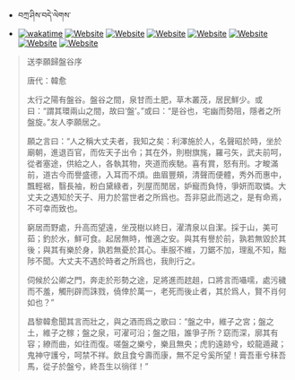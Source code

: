 - བཀྲ་ཤིས་བདེ་ལེགས་ 
- [![wakatime](https://wakatime.com/badge/user/5043ee4a-e361-4607-9d47-d557f2005d05.svg)](https://wakatime.com/@5043ee4a-e361-4607-9d47-d557f2005d05)	[![Website](https://img.shields.io/website?label=&up_color=orange&up_message=Tianchi&url=https%3A%2F%2Fshields.io)](https://tianchi.aliyun.com/home/science/scienceDetail?userId=1095279182618)	[![Website](https://img.shields.io/website?label=&up_color=blue&up_message=Kaggle&url=https%3A%2F%2Fshields.io)](https://www.kaggle.com/ivanxu/)	[![Website](https://img.shields.io/website?label=&up_color=gay&up_message=Yuque&url=https%3A%2F%2Fshields.io)](https://www.yuque.com/ivanaxu)	[![Website](https://img.shields.io/website?label=&up_color=brown&up_message=Leetcode&url=https%3A%2F%2Fshields.io)](https://leetcode.cn/u/ivanaxu)	[![Website](https://img.shields.io/website?label=&up_color=violet&up_message=AIstudio&url=https%3A%2F%2Fshields.io)](https://aistudio.baidu.com/aistudio/personalcenter/thirdview/979775)	[![Website](https://img.shields.io/website?label=&up_color=red&up_message=Gitee&url=https%3A%2F%2Fshields.io)](https://gitee.com/IvanaXu)	[![Website](https://img.shields.io/website?label=&up_color=yellow&up_message=Monkeytype&url=https%3A%2F%2Fshields.io)](https://monkeytype.com/profile/IvanaXu) 

> 送李願歸盤谷序
> 
> 唐代：韓愈 
> 
> 太行之陽有盤谷。盤谷之間，泉甘而土肥，草木叢茂，居民鮮少。或曰：“謂其環兩山之間，故曰‘盤’。”或曰：“是谷也，宅幽而勢阻，隱者之所盤旋。”友人李願居之。
> 
> 願之言曰：“人之稱大丈夫者，我知之矣：利澤施於人，名聲昭於時，坐於廟朝，進退百官，而佐天子出令；其在外，則樹旗旄，羅弓矢，武夫前呵，從者塞途，供給之人，各執其物，夾道而疾馳。喜有賞，怒有刑。才畯滿前，道古今而譽盛德，入耳而不煩。曲眉豐頰，清聲而便體，秀外而惠中，飄輕裾，翳長袖，粉白黛綠者，列屋而閒居，妒寵而負恃，爭妍而取憐。大丈夫之遇知於天子、用力於當世者之所爲也。吾非惡此而逃之，是有命焉，不可幸而致也。
> 
> 窮居而野處，升高而望遠，坐茂樹以終日，濯清泉以自潔。採于山，美可茹；釣於水，鮮可食。起居無時，惟適之安。與其有譽於前，孰若無毀於其後；與其有樂於身，孰若無憂於其心。車服不維，刀鋸不加，理亂不知，黜陟不聞。大丈夫不遇於時者之所爲也，我則行之。
> 
> 伺候於公卿之門，奔走於形勢之途，足將進而趑趄，口將言而囁嚅，處污穢而不羞，觸刑辟而誅戮，僥倖於萬一，老死而後止者，其於爲人，賢不肖何如也？”
> 
> 昌黎韓愈聞其言而壯之，與之酒而爲之歌曰：“盤之中，維子之宮；盤之土，維子之稼；盤之泉，可濯可沿；盤之阻，誰爭子所？窈而深，廓其有容；繚而曲，如往而復。嗟盤之樂兮，樂且無央；虎豹遠跡兮，蛟龍遁藏；鬼神守護兮，呵禁不祥。飲且食兮壽而康，無不足兮奚所望！膏吾車兮秣吾馬，從子於盤兮，終吾生以徜徉！”
>
